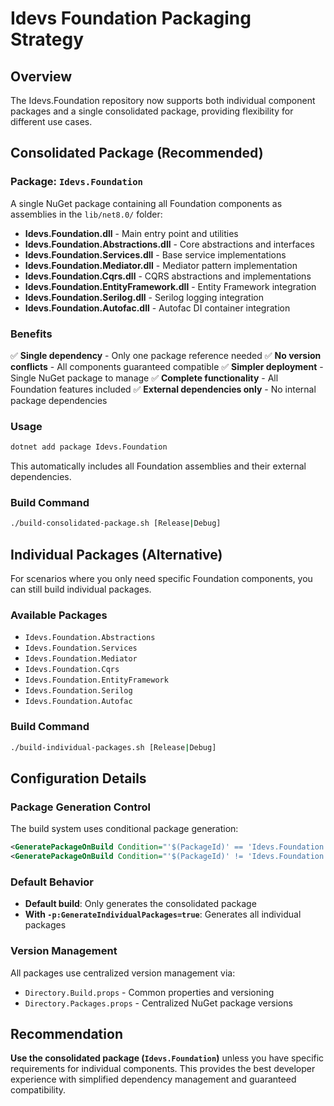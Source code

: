 # Idevs Foundation Packaging Strategy

## Overview

The Idevs.Foundation repository now supports both individual component packages and a single consolidated package, providing flexibility for different use cases.

## Consolidated Package (Recommended)

### Package: `Idevs.Foundation`

A single NuGet package containing all Foundation components as assemblies in the `lib/net8.0/` folder:

- **Idevs.Foundation.dll** - Main entry point and utilities
- **Idevs.Foundation.Abstractions.dll** - Core abstractions and interfaces  
- **Idevs.Foundation.Services.dll** - Base service implementations
- **Idevs.Foundation.Mediator.dll** - Mediator pattern implementation
- **Idevs.Foundation.Cqrs.dll** - CQRS abstractions and implementations
- **Idevs.Foundation.EntityFramework.dll** - Entity Framework integration
- **Idevs.Foundation.Serilog.dll** - Serilog logging integration
- **Idevs.Foundation.Autofac.dll** - Autofac DI container integration

### Benefits

✅ **Single dependency** - Only one package reference needed
✅ **No version conflicts** - All components guaranteed compatible
✅ **Simpler deployment** - Single NuGet package to manage
✅ **Complete functionality** - All Foundation features included
✅ **External dependencies only** - No internal package dependencies

### Usage

```bash
dotnet add package Idevs.Foundation
```

This automatically includes all Foundation assemblies and their external dependencies.

### Build Command

```bash
./build-consolidated-package.sh [Release|Debug]
```

## Individual Packages (Alternative)

For scenarios where you only need specific Foundation components, you can still build individual packages.

### Available Packages

- `Idevs.Foundation.Abstractions`
- `Idevs.Foundation.Services` 
- `Idevs.Foundation.Mediator`
- `Idevs.Foundation.Cqrs`
- `Idevs.Foundation.EntityFramework`
- `Idevs.Foundation.Serilog`
- `Idevs.Foundation.Autofac`

### Build Command

```bash
./build-individual-packages.sh [Release|Debug]
```

## Configuration Details

### Package Generation Control

The build system uses conditional package generation:

```xml
<GeneratePackageOnBuild Condition="'$(PackageId)' == 'Idevs.Foundation' OR '$(GenerateIndividualPackages)' == 'true'">true</GeneratePackageOnBuild>
<GeneratePackageOnBuild Condition="'$(PackageId)' != 'Idevs.Foundation' AND '$(GenerateIndividualPackages)' != 'true'">false</GeneratePackageOnBuild>
```

### Default Behavior

- **Default build**: Only generates the consolidated package
- **With `-p:GenerateIndividualPackages=true`**: Generates all individual packages

### Version Management

All packages use centralized version management via:
- `Directory.Build.props` - Common properties and versioning
- `Directory.Packages.props` - Centralized NuGet package versions

## Recommendation

**Use the consolidated package (`Idevs.Foundation`)** unless you have specific requirements for individual components. This provides the best developer experience with simplified dependency management and guaranteed compatibility.
